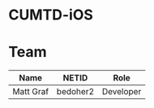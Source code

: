 CUMTD-iOS
=========

Team
=============
| Name       | NETID           | Role  |
| :-------------: |:-------------:| :-----:|
| Matt Graf      | bedoher2 | Developer |
